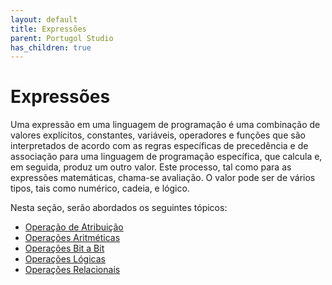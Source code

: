 ```yaml
---
layout: default
title: Expressões
parent: Portugol Studio
has_children: true
---
```


# Expressões

Uma expressão em uma linguagem de programação é uma combinação de valores explícitos, constantes, variáveis​​, operadores e funções que são interpretados de acordo com as regras específicas de precedência e de associação para uma linguagem de programação específica, que calcula e, em seguida, produz um outro valor. Este processo, tal como para as expressões matemáticas, chama-se avaliação. O valor pode ser de vários tipos, tais como numérico, cadeia, e lógico.

Nesta seção, serão abordados os seguintes tópicos:

* [Operação de Atribuição](topicos/linguagem_portugol/expressao/atribuicao.html)
* [Operações Aritméticas](topicos/linguagem_portugol/expressao/operacoes_aritimeticas/index.html)
* [Operações Bit a Bit](topicos/linguagem_portugol/expressao/operacoes_bitwise/index.html)
* [Operações Lógicas](topicos/linguagem_portugol/expressao/operacoes_logicas/index.html)
* [Operações Relacionais](topicos/linguagem_portugol/expressao/relacional.html)

